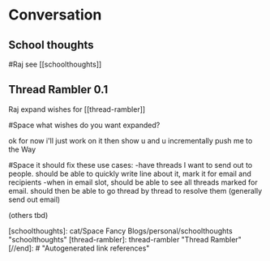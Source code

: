 # Conversation

## School thoughts

#Raj see [[schoolthoughts]]

## Thread Rambler 0.1

Raj expand wishes for [[thread-rambler]]

#Space what wishes do you want expanded?

ok for now i'll just work on it then show u and u incrementally push me to the Way

#Space it should fix these use cases:
-have threads I want to send out to people. should be able to quickly write line about it, mark it for email and recipients
-when in email slot, should be able to see all threads marked for email. should then be able to go thread by thread to resolve them (generally send out email)

(others tbd)




[//begin]: # "Autogenerated link references for markdown compatibility"
[schoolthoughts]: cat/Space Fancy Blogs/personal/schoolthoughts "schoolthoughts"
[thread-rambler]: thread-rambler "Thread Rambler"
[//end]: # "Autogenerated link references"
